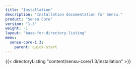 ```yaml
---
title: "Installation"
description: "Installation documentation for Sensu."
product: "Sensu Core"
version: "1.3"
weight: -1
layout: "base-for-directory-listing"
menu:
  sensu-core-1.3:
    parent: quick-start
---
```


{{< directoryListing "content/sensu-core/1.3/installation" >}}
